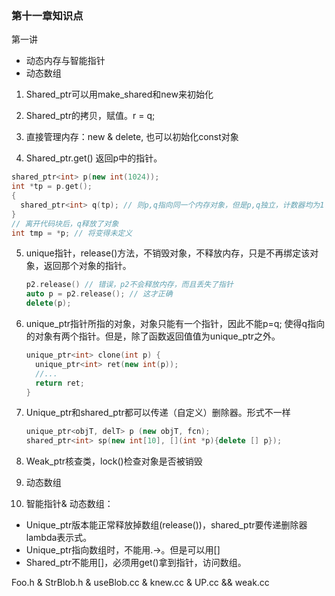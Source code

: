 ### 第十一章知识点

第一讲

- 动态内存与智能指针
- 动态数组

1. Shared_ptr可以用make_shared和new来初始化

2. Shared_ptr的拷贝，赋值。r = q;

3. 直接管理内存：new & delete, 也可以初始化const对象

4. Shared_ptr.get() 返回p中的指针。 

```C++
shared_ptr<int> p(new int(1024));
int *tp = p.get();
{
  shared_ptr<int> q(tp); // 则p,q指向同一个内存对象，但是p,q独立，计数器均为1
}
// 离开代码块后，q释放了对象
int tmp = *p; // 将变得未定义
```

5. unique指针，release()方法，不销毁对象，不释放内存，只是不再绑定该对象，返回那个对象的指针。

   ```C++
   p2.release() // 错误，p2不会释放内存，而且丢失了指针
   auto p = p2.release(); // 这才正确
   delete(p);
   ```

6. unique_ptr指针所指的对象，对象只能有一个指针，因此不能p=q; 使得q指向的对象有两个指针。但是，除了函数返回值值为unique_ptr之外。

   ```c++
   unique_ptr<int> clone(int p) {
     unique_ptr<int> ret(new int(p));
     //...
     return ret;
   }
   ```

7. Unique_ptr和shared_ptr都可以传递（自定义）删除器。形式不一样

   ```c++
   unique_ptr<objT, delT> p (new objT, fcn);
   shared_ptr<int> sp(new int[10], [](int *p){delete [] p});
   ```

8. Weak_ptr核查类，lock()检查对象是否被销毁

9. 动态数组

10. 智能指针& 动态数组：

- Unique_ptr版本能正常释放掉数组(release())，shared_ptr要传递删除器lambda表示式。
- Unique_ptr指向数组时，不能用.->。但是可以用[]
- Shared_ptr不能用[]，必须用get()拿到指针，访问数组。

Foo.h & StrBlob.h & useBlob.cc & knew.cc & UP.cc && weak.cc